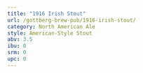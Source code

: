 ```yaml
---
title: "1916 Irish Stout"
url: /gottberg-brew-pub/1916-irish-stout/
category: North American Ale
style: American-Style Stout
abv: 3.5
ibu: 0
srm: 0
upc: 0
---
```


